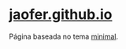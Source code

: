 # [jaofer.github.io](https://jaoferr.github.io/)
Página baseada no tema [minimal](https://github.com/pages-themes/minimal).